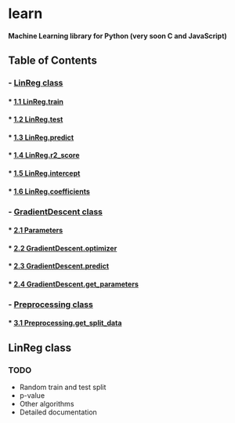 # learn
#### Machine Learning library for Python (very soon C and JavaScript)

## Table of Contents
### - [LinReg class](#heading)
  #### * [1.1 LinReg.train](#sub-heading)
  #### * [1.2 LinReg.test](#sub-heading-1)
  #### * [1.3 LinReg.predict](#sub-heading-2)
  #### * [1.4 LinReg.r2_score](#sub-heading-3)
  #### * [1.5 LinReg.intercept](#sub-heading-4)
  #### * [1.6 LinReg.coefficients](#sub-heading-5)
### - [GradientDescent class](#heading-1)
  #### * [2.1 Parameters](#sub-heading)
  #### * [2.2 GradientDescent.optimizer](#sub-heading-1)
  #### * [2.3 GradientDescent.predict](#sub-heading-2)
  #### * [2.4 GradientDescent.get_parameters](#sub-heading-3)
### - [Preprocessing class](#heading-2)
  #### * [3.1 Preprocessing.get_split_data](#sub-heading)

## LinReg class

### TODO
- Random train and test split
- p-value
- Other algorithms
- Detailed documentation

